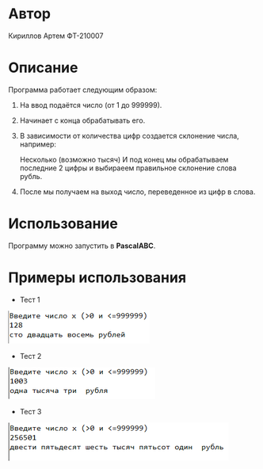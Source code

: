 # Автор

Кириллов Артем ФТ-210007

# Описание

Программа работает следующим образом:

1. На ввод подаётся число (от 1 до 999999).
2. Начинает с конца обрабатывать его.
3. В зависимости от количества цифр создается склонение числа, например:  
     
   Несколько (возможно тысяч) 
   И под конец мы обрабатываем последние 2 цифры и выбираеем правильное склонение слова рубль.
4. После мы получаем на выход число, переведенное из цифр в слова.

# Использование

Программу можно запустить в **PascalABC**.  

# Примеры использования

- Тест 1

![Img alt](https://github.com/zlatyn74region/Payment-terminal/blob/master/images/1.PNG)

- Тест 2  

![Img alt](https://github.com/zlatyn74region/Payment-terminal/blob/master/images/2.PNG)

- Тест 3  

![Img alt](https://github.com/zlatyn74region/Payment-terminal/blob/master/images/3.PNG)
